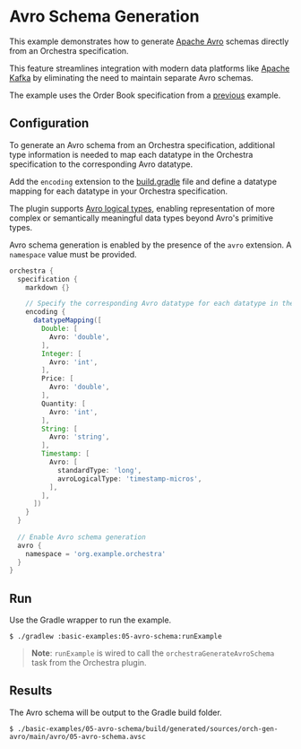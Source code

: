 # Avro Schema Generation

This example demonstrates how to generate [Apache Avro](https://avro.apache.org) schemas directly from an Orchestra specification.

This feature streamlines integration with modern data platforms like [Apache Kafka](https://kafka.apache.org) by eliminating the need to maintain separate Avro schemas.

The example uses the Order Book specification from a [previous](../02-markdown) example.

## Configuration

To generate an Avro schema from an Orchestra specification, additional type information is needed to map each datatype in the Orchestra specification to the corresponding Avro datatype.

Add the `encoding` extension to the [build.gradle](./build.gradle) file and define a datatype mapping for each datatype in your Orchestra specification. 

The plugin supports [Avro logical types](https://avro.apache.org/docs/1.11.0/spec.html#Logical+Types), enabling representation of more complex or semantically meaningful data types beyond Avro's primitive types.

Avro schema generation is enabled by the presence of the `avro` extension. A `namespace` value must be provided.

```groovy
orchestra {
  specification {
    markdown {}

    // Specify the corresponding Avro datatype for each datatype in the Orchestra specification.
    encoding {
      datatypeMapping([
        Double: [
          Avro: 'double',
        ],
        Integer: [
          Avro: 'int',
        ],
        Price: [
          Avro: 'double',
        ],
        Quantity: [
          Avro: 'int',
        ],
        String: [
          Avro: 'string',
        ],
        Timestamp: [
          Avro: [
            standardType: 'long',
            avroLogicalType: 'timestamp-micros',
          ],
        ],
      ])
    }
  }
    
  // Enable Avro schema generation
  avro {
    namespace = 'org.example.orchestra'
  }
}
```

## Run

Use the Gradle wrapper to run the example.

```shell
$ ./gradlew :basic-examples:05-avro-schema:runExample
```

> **Note**: `runExample` is wired to call the `orchestraGenerateAvroSchema` task from the Orchestra plugin.

## Results

The Avro schema will be output to the Gradle build folder.

```shell
$ ./basic-examples/05-avro-schema/build/generated/sources/orch-gen-avro/main/avro/05-avro-schema.avsc
```

